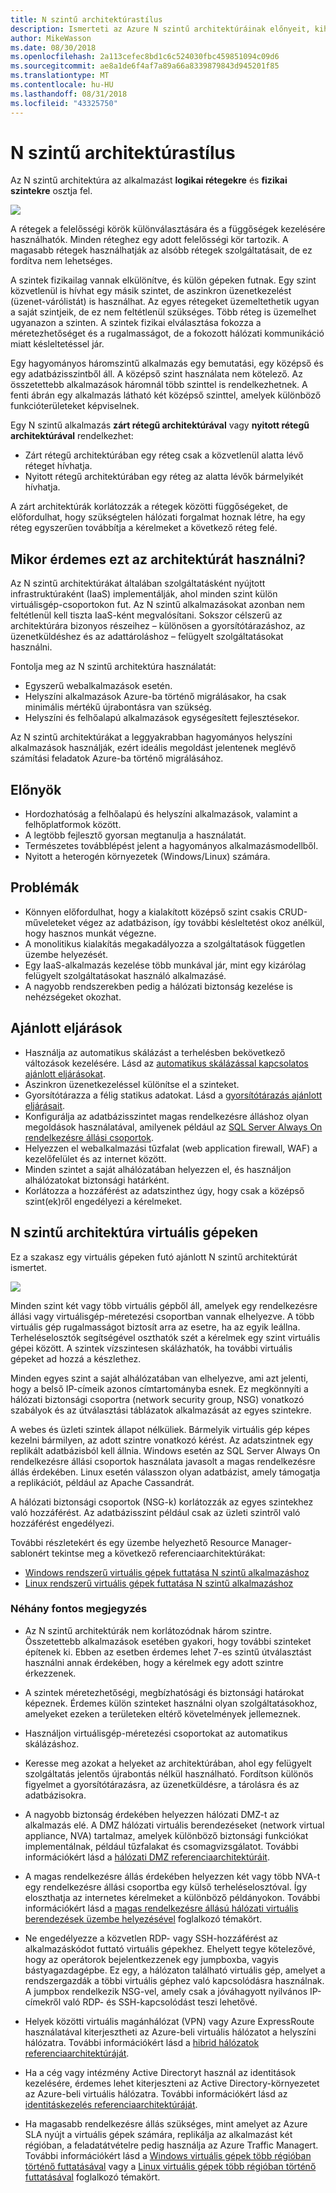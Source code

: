 ```yaml
---
title: N szintű architektúrastílus
description: Ismerteti az Azure N szintű architektúráinak előnyeit, kihívásait és ajánlott eljárásait
author: MikeWasson
ms.date: 08/30/2018
ms.openlocfilehash: 2a113cefec8bd1c6c524030fbc459851094c09d6
ms.sourcegitcommit: ae8a1de6f4af7a89a66a8339879843d945201f85
ms.translationtype: MT
ms.contentlocale: hu-HU
ms.lasthandoff: 08/31/2018
ms.locfileid: "43325750"
---
```

# <a name="n-tier-architecture-style"></a>N szintű architektúrastílus

Az N szintű architektúra az alkalmazást **logikai rétegekre** és **fizikai szintekre** osztja fel. 

![](./images/n-tier-logical.svg)

A rétegek a felelősségi körök különválasztására és a függőségek kezelésére használhatók. Minden réteghez egy adott felelősségi kör tartozik. A magasabb rétegek használhatják az alsóbb rétegek szolgáltatásait, de ez fordítva nem lehetséges. 

A szintek fizikailag vannak elkülönítve, és külön gépeken futnak. Egy szint közvetlenül is hívhat egy másik szintet, de aszinkron üzenetkezelést (üzenet-várólistát) is használhat. Az egyes rétegeket üzemeltethetik ugyan a saját szintjeik, de ez nem feltétlenül szükséges. Több réteg is üzemelhet ugyanazon a szinten. A szintek fizikai elválasztása fokozza a méretezhetőséget és a rugalmasságot, de a fokozott hálózati kommunikáció miatt késleltetéssel jár. 

Egy hagyományos háromszintű alkalmazás egy bemutatási, egy középső és egy adatbázisszintből áll. A középső szint használata nem kötelező. Az összetettebb alkalmazások háromnál több szinttel is rendelkezhetnek. A fenti ábrán egy alkalmazás látható két középső szinttel, amelyek különböző funkcióterületeket képviselnek. 

Egy N szintű alkalmazás **zárt rétegű architektúrával** vagy **nyitott rétegű architektúrával** rendelkezhet:

- Zárt rétegű architektúrában egy réteg csak a közvetlenül alatta lévő réteget hívhatja. 
- Nyitott rétegű architektúrában egy réteg az alatta lévők bármelyikét hívhatja. 

A zárt architektúrák korlátozzák a rétegek közötti függőségeket, de előfordulhat, hogy szükségtelen hálózati forgalmat hoznak létre, ha egy réteg egyszerűen továbbítja a kérelmeket a következő réteg felé. 

## <a name="when-to-use-this-architecture"></a>Mikor érdemes ezt az architektúrát használni?

Az N szintű architektúrákat általában szolgáltatásként nyújtott infrastruktúraként (IaaS) implementálják, ahol minden szint külön virtuálisgép-csoportokon fut. Az N szintű alkalmazásokat azonban nem feltétlenül kell tiszta IaaS-ként megvalósítani. Sokszor célszerű az architektúrára bizonyos részeihez – különösen a gyorsítótárazáshoz, az üzenetküldéshez és az adattároláshoz – felügyelt szolgáltatásokat használni.

Fontolja meg az N szintű architektúra használatát:

- Egyszerű webalkalmazások esetén. 
- Helyszíni alkalmazások Azure-ba történő migrálásakor, ha csak minimális mértékű újrabontásra van szükség.
- Helyszíni és felhőalapú alkalmazások egységesített fejlesztésekor.

Az N szintű architektúrákat a leggyakrabban hagyományos helyszíni alkalmazások használják, ezért ideális megoldást jelentenek meglévő számítási feladatok Azure-ba történő migrálásához.

## <a name="benefits"></a>Előnyök

- Hordozhatóság a felhőalapú és helyszíni alkalmazások, valamint a felhőplatformok között.
- A legtöbb fejlesztő gyorsan megtanulja a használatát.
- Természetes továbblépést jelent a hagyományos alkalmazásmodellből.
- Nyitott a heterogén környezetek (Windows/Linux) számára.

## <a name="challenges"></a>Problémák

- Könnyen előfordulhat, hogy a kialakított középső szint csakis CRUD-műveleteket végez az adatbázison, így további késleltetést okoz anélkül, hogy hasznos munkát végezne. 
- A monolitikus kialakítás megakadályozza a szolgáltatások független üzembe helyezését.
- Egy IaaS-alkalmazás kezelése több munkával jár, mint egy kizárólag felügyelt szolgáltatásokat használó alkalmazásé. 
- A nagyobb rendszerekben pedig a hálózati biztonság kezelése is nehézségeket okozhat.

## <a name="best-practices"></a>Ajánlott eljárások

- Használja az automatikus skálázást a terhelésben bekövetkező változások kezelésére. Lásd az [automatikus skálázással kapcsolatos ajánlott eljárásokat][autoscaling].
- Aszinkron üzenetkezeléssel különítse el a szinteket.
- Gyorsítótárazza a félig statikus adatokat. Lásd a [gyorsítótárazás ajánlott eljárásait][caching].
- Konfigurálja az adatbázisszintet magas rendelkezésre álláshoz olyan megoldások használatával, amilyenek például az [SQL Server Always On rendelkezésre állási csoportok][sql-always-on].
- Helyezzen el webalkalmazási tűzfalat (web application firewall, WAF) a kezelőfelület és az internet között.
- Minden szintet a saját alhálózatában helyezzen el, és használjon alhálózatokat biztonsági határként. 
- Korlátozza a hozzáférést az adatszinthez úgy, hogy csak a középső szint(ek)ről engedélyezi a kérelmeket.

## <a name="n-tier-architecture-on-virtual-machines"></a>N szintű architektúra virtuális gépeken

Ez a szakasz egy virtuális gépeken futó ajánlott N szintű architektúrát ismertet. 

![](./images/n-tier-physical.png)

Minden szint két vagy több virtuális gépből áll, amelyek egy rendelkezésre állási vagy virtuálisgép-méretezési csoportban vannak elhelyezve. A több virtuális gép rugalmasságot biztosít arra az esetre, ha az egyik leállna. Terheléselosztók segítségével oszthatók szét a kérelmek egy szint virtuális gépei között. A szintek vízszintesen skálázhatók, ha további virtuális gépeket ad hozzá a készlethez. 

Minden egyes szint a saját alhálózatában van elhelyezve, ami azt jelenti, hogy a belső IP-címeik azonos címtartományba esnek. Ez megkönnyíti a hálózati biztonsági csoportra (network security group, NSG) vonatkozó szabályok és az útválasztási táblázatok alkalmazását az egyes szintekre.

A webes és üzleti szintek állapot nélküliek. Bármelyik virtuális gép képes kezelni bármilyen, az adott szintre vonatkozó kérést. Az adatszintnek egy replikált adatbázisból kell állnia. Windows esetén az SQL Server Always On rendelkezésre állási csoportok használata javasolt a magas rendelkezésre állás érdekében. Linux esetén válasszon olyan adatbázist, amely támogatja a replikációt, például az Apache Cassandrát. 

A hálózati biztonsági csoportok (NSG-k) korlátozzák az egyes szintekhez való hozzáférést. Az adatbázisszint például csak az üzleti szintről való hozzáférést engedélyezi.

További részletekért és egy üzembe helyezhető Resource Manager-sablonért tekintse meg a következő referenciaarchitektúrákat:

- [Windows rendszerű virtuális gépek futtatása N szintű alkalmazáshoz][n-tier-windows]
- [Linux rendszerű virtuális gépek futtatása N szintű alkalmazáshoz][n-tier-linux]

### <a name="additional-considerations"></a>Néhány fontos megjegyzés

- Az N szintű architektúrák nem korlátozódnak három szintre. Összetettebb alkalmazások esetében gyakori, hogy további szinteket építenek ki. Ebben az esetben érdemes lehet 7-es szintű útválasztást használni annak érdekében, hogy a kérelmek egy adott szintre érkezzenek.

- A szintek méretezhetőségi, megbízhatósági és biztonsági határokat képeznek. Érdemes külön szinteket használni olyan szolgáltatásokhoz, amelyeket ezeken a területeken eltérő követelmények jellemeznek.

- Használjon virtuálisgép-méretezési csoportokat az automatikus skálázáshoz.

- Keresse meg azokat a helyeket az architektúrában, ahol egy felügyelt szolgáltatás jelentős újrabontás nélkül használható. Fordítson különös figyelmet a gyorsítótárazásra, az üzenetküldésre, a tárolásra és az adatbázisokra. 

- A nagyobb biztonság érdekében helyezzen hálózati DMZ-t az alkalmazás elé. A DMZ hálózati virtuális berendezéseket (network virtual appliance, NVA) tartalmaz, amelyek különböző biztonsági funkciókat implementálnak, például tűzfalakat és csomagvizsgálatot. További információkért lásd a [hálózati DMZ referenciaarchitektúráit][dmz].

- A magas rendelkezésre állás érdekében helyezzen két vagy több NVA-t egy rendelkezésre állási csoportba egy külső terheléselosztóval. Így eloszthatja az internetes kérelmeket a különböző példányokon. További információkért lásd a [magas rendelkezésre állású hálózati virtuális berendezések üzembe helyezésével][ha-nva] foglalkozó témakört.

- Ne engedélyezze a közvetlen RDP- vagy SSH-hozzáférést az alkalmazáskódot futtató virtuális gépekhez. Ehelyett tegye kötelezővé, hogy az operátorok bejelentkezzenek egy jumpboxba, vagyis bástyagazdagépbe. Ez egy, a hálózaton található virtuális gép, amelyet a rendszergazdák a többi virtuális géphez való kapcsolódásra használnak. A jumpbox rendelkezik NSG-vel, amely csak a jóváhagyott nyilvános IP-címekről való RDP- és SSH-kapcsolódást teszi lehetővé.

- Helyek közötti virtuális magánhálózat (VPN) vagy Azure ExpressRoute használatával kiterjesztheti az Azure-beli virtuális hálózatot a helyszíni hálózatra. További információkért lásd a [hibrid hálózatok referenciaarchitektúráját][hybrid-network].

- Ha a cég vagy intézmény Active Directoryt használ az identitások kezelésére, érdemes lehet kiterjeszteni az Active Directory-környezetet az Azure-beli virtuális hálózatra. További információkért lásd az [identitáskezelés referenciaarchitektúráját][identity].

- Ha magasabb rendelkezésre állás szükséges, mint amelyet az Azure SLA nyújt a virtuális gépek számára, replikálja az alkalmazást két régióban, a feladatátvételre pedig használja az Azure Traffic Managert. További információkért lásd a [Windows virtuális gépek több régióban történő futtatásával][multiregion-windows] vagy a [Linux virtuális gépek több régióban történő futtatásával][multiregion-linux] foglalkozó témakört.

[autoscaling]: ../../best-practices/auto-scaling.md
[caching]: ../../best-practices/caching.md
[dmz]: ../../reference-architectures/dmz/index.md
[ha-nva]: ../../reference-architectures/dmz/nva-ha.md
[hybrid-network]: ../../reference-architectures/hybrid-networking/index.md
[identity]: ../../reference-architectures/identity/index.md
[multiregion-linux]: ../../reference-architectures/virtual-machines-linux/multi-region-application.md
[multiregion-windows]: ../../reference-architectures/virtual-machines-windows/multi-region-application.md
[n-tier-linux]: ../../reference-architectures/virtual-machines-linux/n-tier.md
[n-tier-windows]: ../../reference-architectures/virtual-machines-windows/n-tier.md
[sql-always-on]: /sql/database-engine/availability-groups/windows/always-on-availability-groups-sql-server